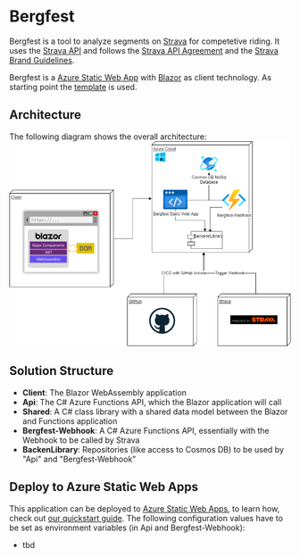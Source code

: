 # Bergfest

Bergfest is a tool to analyze segments on [Strava](https://www.strava.com) for competetive riding. It uses the [Strava API](https://developers.strava.com/) and follows the [Strava API Agreement](https://www.strava.com/legal/api) and the [Strava Brand Guidelines](https://developers.strava.com/guidelines).

Bergfest is a [Azure Static Web App](https://learn.microsoft.com/en-us/azure/static-web-apps/overview) with [Blazor](https://blazor.net) as client technology. As starting point the [template](https://github.com/staticwebdev/blazor-starter) is used. 

## Architecture

The following diagram shows the overall architecture:
![Architecture](/docs/Bergfest.png)

## Solution Structure

- **Client**: The Blazor WebAssembly application
- **Api**: The C# Azure Functions API, which the Blazor application will call
- **Shared**: A C# class library with a shared data model between the Blazor and Functions application
- **Bergfest-Webhook**: A C# Azure Functions API, essentially with the Webhook to be called by Strava
- **BackenLibrary**: Repositories (like access to Cosmos DB) to be used by "Api" and "Bergfest-Webhook"

## Deploy to Azure Static Web Apps

This application can be deployed to [Azure Static Web Apps](https://docs.microsoft.com/azure/static-web-apps), to learn how, check out [our quickstart guide](https://aka.ms/blazor-swa/quickstart).
The following configuration values have to be set as environment variables (in Api and Bergfest-Webhook):
- tbd
